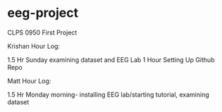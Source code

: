# eeg-project
CLPS 0950 First Project

Krishan Hour Log:

1.5 Hr Sunday examining dataset and EEG Lab
1 Hour Setting Up Github Repo

Matt Hour Log:

1.5 Hr Monday morning- installing EEG lab/starting tutorial, examining dataset